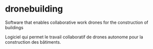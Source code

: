 # dronebuilding
Software that enables collaborative work drones for the construction of buildings


Logiciel qui permet le travail collaboratif de drones autonome pour la construction des bâtiments.
